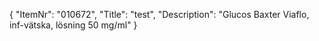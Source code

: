 {
  "ItemNr": "010672",
  "Title": "test",
  "Description": "Glucos Baxter Viaflo, inf-vätska, lösning 50 mg/ml"
}